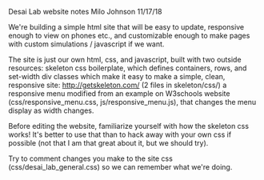Desai Lab website notes
Milo Johnson 11/17/18

We're building a simple html site that will be easy to update, responsive enough to view on phones etc., and customizable enough to make pages with custom simulations / javascript if we want.

The site is just our own html, css, and javascript, built with two outside resources:
skeleton css boilerplate, which defines containers, rows, and set-width div classes which make it easy to make a simple, clean, responsive site: http://getskeleton.com/ (2 files in skeleton/css/)
a responsive menu modified from an example on W3schools website (css/responsive_menu.css, js/responsive_menu.js), that changes the menu display as width changes.

Before editing the website, familiarize yourself with how the skeleton css works!  It's better to use that than to hack away with your own css if possible (not that I am that great about it, but we should try).

Try to comment changes you make to the site css (css/desai_lab_general.css) so we can remember what we're doing.
